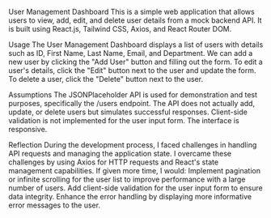 User Management Dashboard
This is a simple web application that allows users to view, add, edit, and delete user details from a mock backend API. It is built using React.js, Tailwind CSS, Axios, and React Router DOM.


Usage
The User Management Dashboard displays a list of users with details such as ID, First Name, Last Name, Email, and Department.
We can add a new user by clicking the "Add User" button and filling out the form.
To edit a user's details, click the "Edit" button next to the user and update the form.
To delete a user, click the "Delete" button next to the user.


Assumptions
The JSONPlaceholder API is used for demonstration and test purposes, specifically the /users endpoint.
The API does not actually add, update, or delete users but simulates successful responses.
Client-side validation is not implemented for the user input form.
The interface is responsive.


Reflection
During the development process, I faced challenges in handling API requests and managing the application state. I overcame these challenges by using Axios for HTTP requests and React's state management capabilities.
If given more time, I would:
Implement pagination or infinite scrolling for the user list to improve performance with a large number of users.
Add client-side validation for the user input form to ensure data integrity.
Enhance the error handling by displaying more informative error messages to the user.

